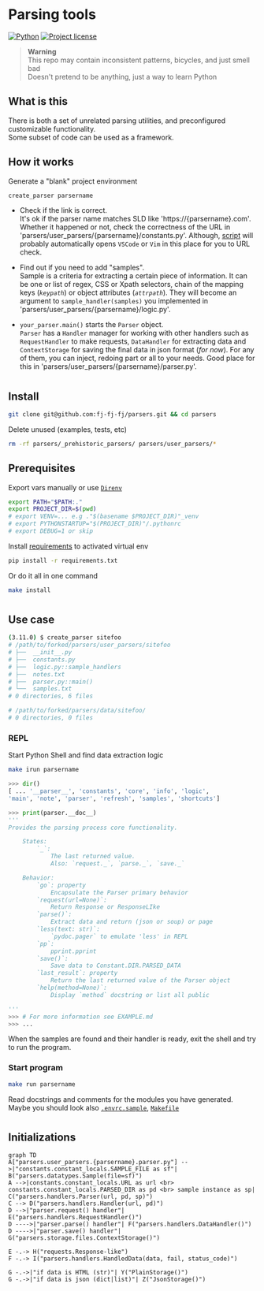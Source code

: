 # Parsing tools

[![Python](https://img.shields.io/static/v1?label=Python&style=plastic&logofor-the-badge&message=v^3.11&color=3776AB&logo=PYTHON)](https://www.python.org/) [![Project license](https://img.shields.io/badge/license-Public%20Domain-blue.svg)](https://unlicense.org)


> __Warning__<br>
This repo may contain inconsistent patterns, bicycles, and just smell bad<br>
Doesn't pretend to be anything, just a way to learn Python


## What is this
There is both a set of unrelated parsing utilities, and preconfigured customizable functionality.<br>
Some subset of code can be used as a framework.

## How it works

Generate a "blank" project environment
```bash
create_parser parsername
```
- Check if the link is correct.<br>
It's ok if the parser name matches SLD like 'https://{parsername}.com'. Whether it happened or not, check the correctness of the URL in 'parsers/user_parsers/{parsername}/constants.py'. Although, [script](scripts/create_parser_template 'This scripts generates {parsername} structures') will probably automatically opens `VSCode` or `Vim` in this place for you to URL check.

- Find out if you need to add "samples".<br>
Sample is a criteria for extracting a certain piece of information. It can be one or list of regex, CSS or Xpath selectors, chain of the mapping keys (_`keypath`_) or object attributes (_`attrpath`_). They will become an argument to `sample_handler(samples)` you implemented in 'parsers/user_parsers/{parsername}/logic.py'.

- `your_parser.main()` starts the `Parser` object.<br>
`Parser` has a `Handler` manager for working with other handlers such as `RequestHandler` to make requests, `DataHandler` for extracting data and `ContextStorage` for saving the final data in json format (_for now_). For any of them, you can inject, redoing part or all to your needs. Good place for this in 'parsers/user_parsers/{parsername}/parser.py'.


#
## Install
```bash
git clone git@github.com:fj-fj-fj/parsers.git && cd parsers
```
Delete unused (examples, tests, etc)
```bash
rm -rf parsers/_prehistoric_parsers/ parsers/user_parsers/*
```

## Prerequisites
Export vars manually or use [`Direnv`](https://github.com/direnv/direnv 'cool shell extension')
```bash
export PATH="$PATH:."
export PROJECT_DIR=$(pwd)
# export VENV=... e.g ."$(basename $PROJECT_DIR)"_venv
# export PYTHONSTARTUP="$(PROJECT_DIR)"/.pythonrc
# export DEBUG=1 or skip
```
Install [requirements](requirements.txt '`pip install -r requirements.txt`') to activated virtual env
```bash
pip install -r requirements.txt
```
Or do it all in one command
```bash
make install
```

#
## Use case
```bash
(3.11.0) $ create_parser sitefoo
# /path/to/forked/parsers/user_parsers/sitefoo
# ├──  __init__.py
# ├──  constants.py
# ├──  logic.py::sample_handlers
# ├──  notes.txt
# ├──  parser.py::main()
# └──  samples.txt
# 0 directories, 6 files

# /path/to/forked/parsers/data/sitefoo/
# 0 directories, 0 files
```

### REPL
Start Python Shell and find data extraction logic
```bash
make irun parsername
```
```python
>>> dir()
[ ... '__parser__', 'constants', 'core', 'info', 'logic', 
'main', 'note', 'parser', 'refresh', 'samples', 'shortcuts']

>>> print(parser.__doc__)
'''
Provides the parsing process core functionality.

    States:
        `_`:
            The last returned value.
            Also: `request._`, `parse._`, `save._`

    Behavior:
        `go`: property
            Encapsulate the Parser primary behavior
        `request(url=None)`:
            Return Response or ResponseLIke
        `parse()`:
            Extract data and return (json or soup) or page
        `less(text: str)`:
            `pydoc.pager` to emulate 'less' in REPL
        `pp`:
            pprint.pprint
        `save()`:
            Save data to Constant.DIR.PARSED_DATA
        `last_result`: property
            Return the last returned value of the Parser object
        `help(method=None)`:
            Display `method` docstring or list all public

'''
>>> # For more information see EXAMPLE.md
>>> ...
```
When the samples are found and their handler is ready, exit the shell and try to run the program.

### Start program
```bash
make run parsername
```
Read docstrings and comments for the modules you have generated.<br>
Maybe you should look also [`.envrc.sample`](.envrc.sample '`mv .envrc.sample .envrc`'), [`Makefile`](Makefile '`make help`')


#
## Initializations
```mermaid
graph TD
A["parsers.user_parsers.{parsername}.parser.py"] -->|"constants.constant_locals.SAMPLE_FILE as sf"| B("parsers.datatypes.Sample(file=sf)")
A -->|constants.constant_locals.URL as url <br> constants.constant_locals.PARSED_DIR as pd <br> sample instance as sp| C("parsers.handlers.Parser(url, pd, sp)")
C --> D("parsers.handlers.Handler(url, pd)")
D -->|"parser.request() handler"| E("parsers.handlers.RequestHandler()")
D ---->|"parser.parse() handler"| F("parsers.handlers.DataHandler()")
D ---->|"parser.save() handler"| G("parsers.storage.files.ContextStorage()")

E -.-> H("requests.Response-like")
F -.-> I("parsers.handlers.HandledData(data, fail, status_code)")

G -.->|"if data is HTML (str)"| Y("PlainStorage()")
G -.->|"if data is json (dict|list)"| Z("JsonStorage()")
```
